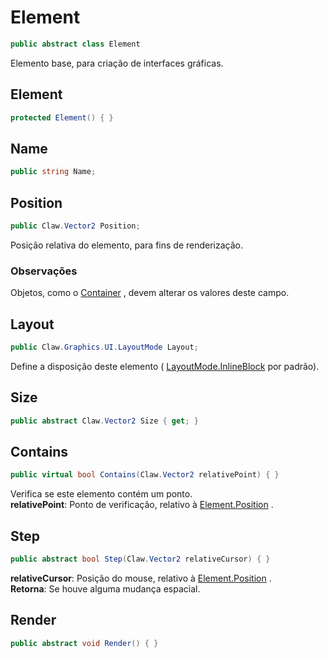 # Element
```csharp
public abstract class Element
```
Elemento base, para criação de interfaces gráficas.<br />
## Element
```csharp
protected Element() { }
```
## Name
```csharp
public string Name;
```
## Position
```csharp
public Claw.Vector2 Position;
```
Posição relativa do elemento, para fins de renderização.<br />
### Observações
Objetos, como o [Container](/Claw/Graphics/UI/Container.md#Container) , devem alterar os valores deste campo.<br />
## Layout
```csharp
public Claw.Graphics.UI.LayoutMode Layout;
```
Define a disposição deste elemento ( [LayoutMode.InlineBlock](/Claw/Graphics/UI/LayoutMode.md#InlineBlock) por padrão).<br />
## Size
```csharp
public abstract Claw.Vector2 Size { get; } 
```
## Contains
```csharp
public virtual bool Contains(Claw.Vector2 relativePoint) { }
```
Verifica se este elemento contém um ponto.<br />
**relativePoint**: Ponto de verificação, relativo à [Element.Position](/Claw/Graphics/UI/Element.md#Position) .<br />
## Step
```csharp
public abstract bool Step(Claw.Vector2 relativeCursor) { }
```
**relativeCursor**: Posição do mouse, relativo à [Element.Position](/Claw/Graphics/UI/Element.md#Position) .<br />
**Retorna**: Se houve alguma mudança espacial.<br />
## Render
```csharp
public abstract void Render() { }
```
